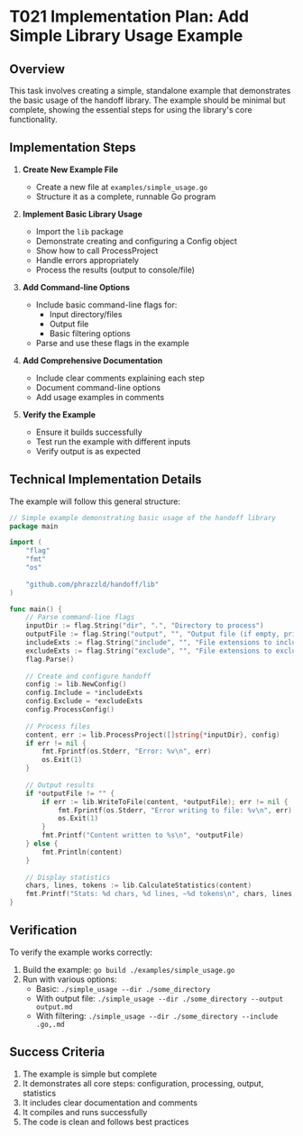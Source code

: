 # T021 Implementation Plan: Add Simple Library Usage Example

## Overview

This task involves creating a simple, standalone example that demonstrates the basic usage of the handoff library. The example should be minimal but complete, showing the essential steps for using the library's core functionality.

## Implementation Steps

1. **Create New Example File**
   - Create a new file at `examples/simple_usage.go`
   - Structure it as a complete, runnable Go program

2. **Implement Basic Library Usage**
   - Import the `lib` package
   - Demonstrate creating and configuring a Config object
   - Show how to call ProcessProject
   - Handle errors appropriately
   - Process the results (output to console/file)

3. **Add Command-line Options**
   - Include basic command-line flags for:
     - Input directory/files
     - Output file
     - Basic filtering options
   - Parse and use these flags in the example

4. **Add Comprehensive Documentation**
   - Include clear comments explaining each step
   - Document command-line options
   - Add usage examples in comments

5. **Verify the Example**
   - Ensure it builds successfully
   - Test run the example with different inputs
   - Verify output is as expected

## Technical Implementation Details

The example will follow this general structure:

```go
// Simple example demonstrating basic usage of the handoff library
package main

import (
    "flag"
    "fmt"
    "os"
    
    "github.com/phrazzld/handoff/lib"
)

func main() {
    // Parse command-line flags
    inputDir := flag.String("dir", ".", "Directory to process")
    outputFile := flag.String("output", "", "Output file (if empty, prints to stdout)")
    includeExts := flag.String("include", "", "File extensions to include (e.g., '.go,.txt')")
    excludeExts := flag.String("exclude", "", "File extensions to exclude (e.g., '.exe,.bin')")
    flag.Parse()
    
    // Create and configure handoff
    config := lib.NewConfig()
    config.Include = *includeExts
    config.Exclude = *excludeExts
    config.ProcessConfig()
    
    // Process files
    content, err := lib.ProcessProject([]string{*inputDir}, config)
    if err != nil {
        fmt.Fprintf(os.Stderr, "Error: %v\n", err)
        os.Exit(1)
    }
    
    // Output results
    if *outputFile != "" {
        if err := lib.WriteToFile(content, *outputFile); err != nil {
            fmt.Fprintf(os.Stderr, "Error writing to file: %v\n", err)
            os.Exit(1)
        }
        fmt.Printf("Content written to %s\n", *outputFile)
    } else {
        fmt.Println(content)
    }
    
    // Display statistics
    chars, lines, tokens := lib.CalculateStatistics(content)
    fmt.Printf("Stats: %d chars, %d lines, ~%d tokens\n", chars, lines, tokens)
}
```

## Verification

To verify the example works correctly:
1. Build the example: `go build ./examples/simple_usage.go`
2. Run with various options:
   - Basic: `./simple_usage --dir ./some_directory`
   - With output file: `./simple_usage --dir ./some_directory --output output.md`
   - With filtering: `./simple_usage --dir ./some_directory --include .go,.md`

## Success Criteria

1. The example is simple but complete
2. It demonstrates all core steps: configuration, processing, output, statistics
3. It includes clear documentation and comments
4. It compiles and runs successfully
5. The code is clean and follows best practices